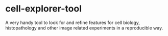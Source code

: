 # cell-explorer-tool
A very handy tool to look for and refine features for cell biology, histopathology and other image related experiments in a reproducible way.
